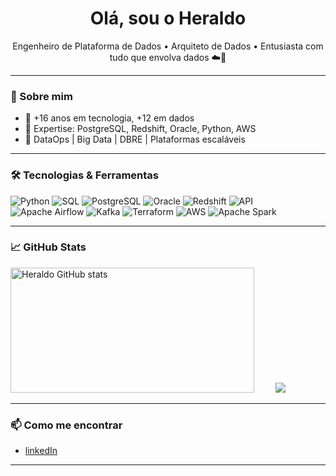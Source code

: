 <h1 align="center"> Olá, sou o Heraldo</h1>

<p align="center">
  Engenheiro de Plataforma de Dados • Arquiteto de Dados • Entusiasta com tudo que envolva dados ☁️🐘
</p>

---

### 🚀 Sobre mim

- 🎯 +16 anos em tecnologia, +12 em dados
- 🧠 Expertise: PostgreSQL, Redshift, Oracle, Python, AWS
- 🔧 DataOps | Big Data | DBRE | Plataformas escaláveis

---

### 🛠️ Tecnologias & Ferramentas

![Python](https://img.shields.io/badge/-Python-3776AB?logo=python&logoColor=white)
![SQL](https://img.shields.io/badge/-SQL-4479A1?logo=postgresql&logoColor=white)
![PostgreSQL](https://img.shields.io/badge/-PostgreSQL-336791?logo=postgresql&logoColor=white)
![Oracle](https://img.shields.io/badge/-Oracle-F80000?logo=oracle&logoColor=white)
![Redshift](https://img.shields.io/badge/-Redshift-4053D6?logo=amazon-redshift&logoColor=white)
![API](https://img.shields.io/badge/-API-6E6E6E?logo=cloudflare&logoColor=white)
![Apache Airflow](https://img.shields.io/badge/-Airflow-017CEE?logo=apache-airflow&logoColor=white)
![Kafka](https://img.shields.io/badge/-Kafka-231F20?logo=apache-kafka&logoColor=white)
![Terraform](https://img.shields.io/badge/-Terraform-623CE4?logo=terraform&logoColor=white)
![AWS](https://img.shields.io/badge/-AWS-232F3E?logo=amazon-aws&logoColor=white)
![Apache Spark](https://img.shields.io/badge/-Spark-E25A1C?logo=apache-spark&logoColor=white)



---

### 📈 GitHub Stats

<p align="left">
  <img src="https://github-readme-stats.vercel.app/api?username=heraldoaraujo&show_icons=true&theme=tokyonight" width="390" height="200" alt="Heraldo GitHub stats" style="margin-right: 30px;"/>
  <img src="https://github-readme-stats.vercel.app/api/top-langs/?username=heraldoaraujo&layout=compact&langs_count=10&hide_progress=true&count_private=true" />
</p>




---


### 📫 Como me encontrar

- [linkedIn](https://www.linkedin.com/in/heraldo-araujo-da-silva/)

---
